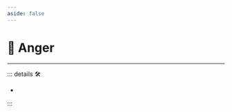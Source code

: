 ```yaml
---
aside: false
---
```

# 💜 <anima>Anger</anima>

---

<!-- =================================================== -->
<!-- =================================================== -->
<!-- =================================================== -->
<!-- =================================================== -->
<!-- =================================================== -->
::: details 🛠

-

:::
